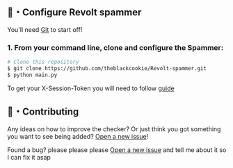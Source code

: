 ## 🚀・Configure Revolt spammer

You'll need [Git](https://git-scm.com) to start off!
### 1. From your command line, clone and configure the Spammer:

```bash
# Clone this repository
$ git clone https://github.com/theblackcookie/Revolt-spammer.git
$ python main.py
```
To get your X-Session-Token you will need to follow [guide](https://infi.sh/posts/revolt-tokens)
## 🤝・Contributing

Any ideas on how to improve the checker? Or just think you got something you want to see being added? [Open a new issue](https://github.com/theblackcookie/Revolt-spammer/issues)!

Found a bug? please please please [Open a new issue](https://github.com/theblackcookie/Revolt-spammer/issues) and tell me about it so I can fix it asap
